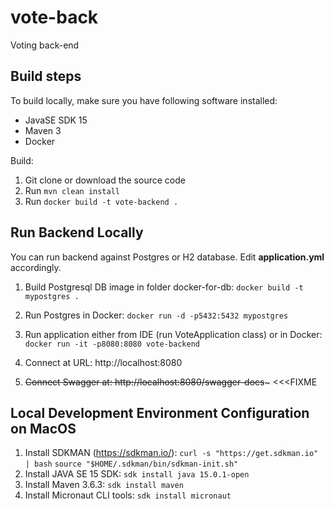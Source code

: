 # vote-back
Voting back-end

## Build steps

To build locally, make sure you have following software installed:
* JavaSE SDK 15
* Maven 3 
* Docker 

Build:
1. Git clone or download the source code
2. Run `mvn clean install`
3. Run `docker build -t vote-backend .`


## Run Backend Locally
You can run backend against Postgres or H2 database. Edit **application.yml** accordingly.

1. Build Postgresql DB image in folder docker-for-db:
   `docker build -t mypostgres .`
   
2. Run Postgres in Docker:
   `docker run -d -p5432:5432 mypostgres`
   
3. Run application either from IDE (run VoteApplication class) or in Docker:
   `docker run -it -p8080:8080 vote-backend`
      
4. Connect at URL: http://localhost:8080
5. ~~Connect Swagger at: http://localhost:8080/swagger-docs~~~ <<<FIXME

## Local Development Environment Configuration on MacOS

1. Install SDKMAN (https://sdkman.io/): 
   `curl -s "https://get.sdkman.io" | bash`
   `source "$HOME/.sdkman/bin/sdkman-init.sh"`
2. Install JAVA SE 15 SDK:
   `sdk install java 15.0.1-open`
3. Install Maven 3.6.3:
   `sdk install maven`
4. Install Micronaut CLI tools:
   `sdk install micronaut`